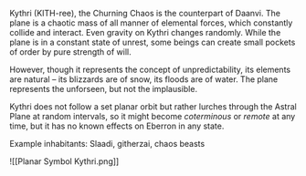Kythri (KITH-ree), the Churning Chaos is the counterpart of Daanvi. The plane is a chaotic mass of all manner of elemental forces, which constantly collide and interact. Even gravity on Kythri changes randomly. While the plane is in a constant state of unrest, some beings can create small pockets of order by pure strength of will.

However, though it represents the concept of unpredictability, its elements are natural – its blizzards are of snow, its floods are of water. The plane represents the unforseen, but not the implausible.

Kythri does not follow a set planar orbit but rather lurches through the Astral Plane at random intervals, so it might become *coterminous* or *remote* at any time, but it has no known effects on Eberron in any state.

Example inhabitants: Slaadi, githerzai, chaos beasts

![[Planar Symbol Kythri.png]]